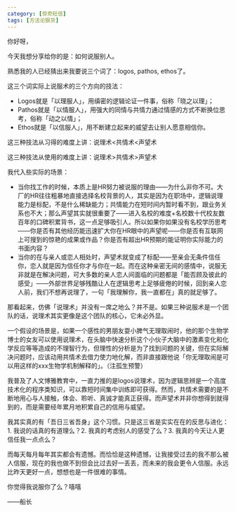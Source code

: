 ```yaml
---
category: [惊奇短信]
tags: [方法论狠货]
---
```



你好呀，

今天我想分享给你的是：如何说服别人。

熟悉我的人已经猜出来我要说三个词了：logos, pathos, ethos了。

这三个词实际上说服术的三个方向的技法：

- Logos就是「以理服人」，用缜密的逻辑论证一件事，俗称「晓之以理」；
- Pathos就是「以情服人」，用强大的同情与共情力通过情感的方式不断换位思考，俗称「动之以情」；
- Ethos就是「以信服人」，用不断建立起来的威望去让别人愿意相信你。

这三种技法从习得的难度上讲：说理术<共情术<声望术

这三种技法从使用的难度上讲：说理术>共情术>声望术

我代入些实际的场景：

- 当你找工作的时候，本质上是HR努力被说服的理由——为什么非你不可。大厂的HR往往粗暴地直接选择名校背景的人，其实是因为在职场中，逻辑说理能力是标配，不是什么稀缺能力；共情能力在短时间内暂时看不到，跟业务关系也不大；那么声望其实就很重要了——进入名校的难度+名校数十代校友数百年的口碑积累背书，这一点足够吸引人。所以如果你如果没有名校学历思考——你是否有其他经历能迅速扩大你在HR眼中的声望呢——你是否有互联网上可搜到的惊艳的成果或作品？你是否有超出HR预期的能证明你实际能力的书面内容？
- 当你的在与亲人或恋人相处时，声望术就变成了标配——至亲会无条件信任你，恋人就是因为信任你才与你在一起。而在这种亲密无间的感情中，说服无非就是在解决问题，可大多数的亲人恋人间面临的问题都是「能否顾及彼此的感受」——外部世界足够残酷让人在逻辑思考上足够疲倦的时候，回到亲人恋人前，我们不想再说理了，一句「我理解你，我一直都在」真的就足够了。

那看起来，仿佛「说理术」并没有一席之地么？并不是。如果三种说服术是一个团队的话，说理术其实更像是这个团队的核心，它未必外显。

一个假设的场景是，如果一个感性的男朋友耍小脾气无理取闹时，他的那个生物学博士的女友可以使用说理术，在头脑中快速分析这个小伙子大脑中的激素变化和化学反应等等造成的不理智行为，但理性的分析是为了找到问题的关键，但在实际解决问题时，应该动用共情术去借力使力地化解，而非直接跟他说「你无理取闹是可以用这样的xxx生物学机制解释的」。（注孤生预警）

我普及了人文博雅教育中，一直力推的是logos说理术，因为逻辑思辨是一个高度技术化的程序类知识，可以靠短时间集中训练即可获得。然而，共情术需要的是不断地用心与人接触，体会、聆听、真诚才能真正获得。而声望术并非你想得到就得到的，而是需要经年累月地积累自己的信用与威望。

我其实真的有「吾日三省吾身」这个习惯。只是这三省是实实在在的反思与进化：1. 我说的话真的有道理么？2. 我真的考虑别人的感受了么？3. 我真的今天让人更信任我一点点么？

而每天每月每年其实都会有遗憾。而恰恰是这种遗憾，让我接受过去的我不那么被人信服，现在的我也做不到但会比过去好一丢丢，而未来的我会更令人信服。永远比昨天更好一点，想想也是一件很难的事情。

你觉得我说服你了么？嘻嘻

——船长